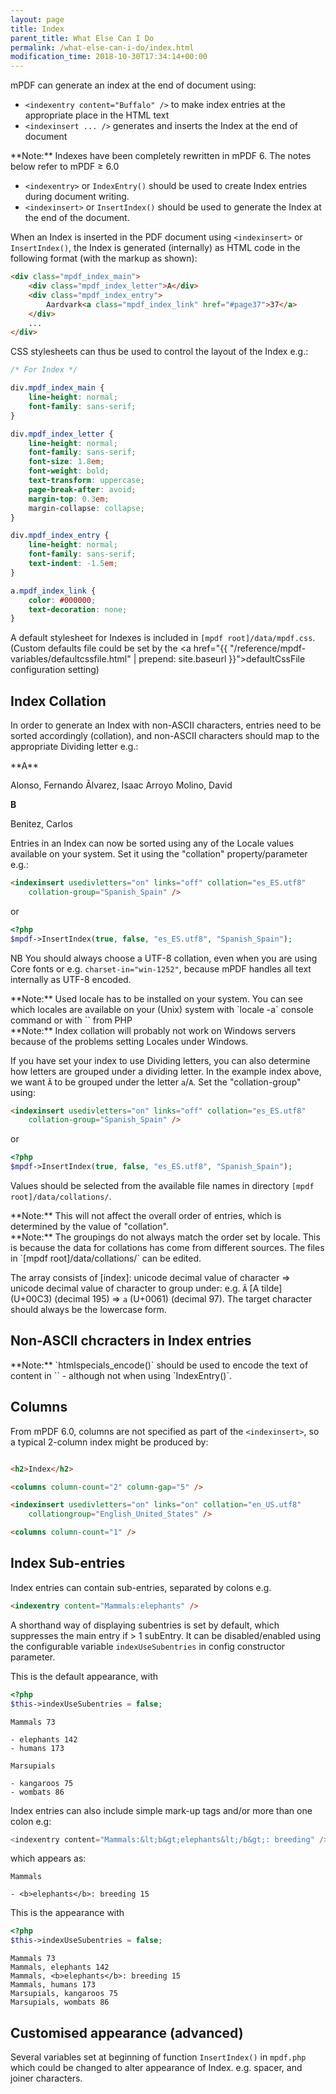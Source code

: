 ```yaml
---
layout: page
title: Index
parent_title: What Else Can I Do
permalink: /what-else-can-i-do/index.html
modification_time: 2018-10-30T17:34:14+00:00
---
```


mPDF can generate an index at the end of document using:

- `<indexentry content="Buffalo" />`
  to make index entries at the appropriate place in the HTML text
- `<indexinsert ... />`
  generates and inserts the Index at the end of document

<div class="alert alert-info" role="alert" markdown="1">
  **Note:** Indexes have been completely rewritten in mPDF 6. The notes below refer to mPDF &ge; 6.0
</div>

- `<indexentry>` or `IndexEntry()` should be used to create Index entries during document writing.
- `<indexinsert>` or `InsertIndex()` should be used to generate the Index at the end of the document.

When an Index is inserted in the PDF document using `<indexinsert>` or `InsertIndex()`, the Index is generated
(internally) as HTML code in the following format (with the markup as shown):

```html
<div class="mpdf_index_main">
    <div class="mpdf_index_letter">A</div>
    <div class="mpdf_index_entry">
        Aardvark<a class="mpdf_index_link" href="#page37">37</a>
    </div>
    ...
</div>
```

CSS stylesheets can thus be used to control the layout of the Index e.g.:

```css
/* For Index */

div.mpdf_index_main {
    line-height: normal;
    font-family: sans-serif;
}

div.mpdf_index_letter {
    line-height: normal;
    font-family: sans-serif;
    font-size: 1.8em;
    font-weight: bold;
    text-transform: uppercase;
    page-break-after: avoid;
    margin-top: 0.3em;
    margin-collapse: collapse;
}

div.mpdf_index_entry {
    line-height: normal;
    font-family: sans-serif;
    text-indent: -1.5em;
}

a.mpdf_index_link {
    color: #000000;
    text-decoration: none;
}
```

A default stylesheet for Indexes is included in `[mpdf root]/data/mpdf.css`. (Custom defaults file could be set by
the <a href="{{ "/reference/mpdf-variables/defaultcssfile.html" | prepend: site.baseurl }}">defaultCssFile</a> configuration setting)

## Index Collation

In order to generate an Index with non-ASCII characters, entries need to be sorted accordingly (collation), and
non-ASCII characters should map to the appropriate Dividing letter e.g.:

<div class="well" markdown="1">
**A**

Alonso, Fernando
Ãlvarez, Isaac
Arroyo Molino, David

**B**

Benitez, Carlos
</div>

Entries in an Index can now be sorted using any of the Locale values available on your system. Set it using
the "collation" property/parameter e.g.:

```html
<indexinsert usedivletters="on" links="off" collation="es_ES.utf8"
    collation-group="Spanish_Spain" />
```

or

```php
<?php
$mpdf->InsertIndex(true, false, "es_ES.utf8", "Spanish_Spain");

```

NB You should always choose a UTF-8 collation, even when you are using Core fonts or e.g. `charset-in="win-1252"`, because
mPDF handles all text internally as UTF-8 encoded.

<div class="alert alert-info" role="alert" markdown="1">
  **Note:** Used locale has to be installed on your system.
  You can see which locales are available on your (Unix) system with `locale -a` console command
  or with `<?php system('locale -a') ?>` from PHP
</div>

<div class="alert alert-info" role="alert" markdown="1">
  **Note:** Index collation will probably not work on Windows servers because of the problems setting Locales under Windows.
</div>


If you have set your index to use Dividing letters, you can also determine how letters are grouped under a dividing
letter. In the example index above, we want `Ã` to be grouped under the letter `a`/`A`. Set the "collation-group" using:

```html
<indexinsert usedivletters="on" links="off" collation="es_ES.utf8"
    collation-group="Spanish_Spain" />
```

or

```php
<?php
$mpdf->InsertIndex(true, false, "es_ES.utf8", "Spanish_Spain");

```

Values should be selected from the available file names in directory `[mpdf root]/data/collations/`.

<div class="alert alert-info" role="alert" markdown="1">
  **Note:** This will not affect the overall order of entries, which is determined by the value of "collation".
</div>

<div class="alert alert-info" role="alert" markdown="1">
  **Note:** The groupings do not always match the order set by locale. This is because the data for collations has come from
  different sources. The files in `[mpdf root]/data/collations/` can be edited.
</div>

The array consists of [index]: unicode decimal value of character => unicode decimal value of character to group
under: e.g. `Ã` [A tilde] (U+00C3) (decimal 195) => `a` (U+0061) (decimal 97). The target character should always be
the lowercase form.

## Non-ASCII chcracters in Index entries

<div class="alert alert-info" role="alert" markdown="1">
  **Note:** `htmlspecials_encode()` should be used to encode the text of content in `<indexentry>` - although not when using
`IndexEntry()`.
</div>

## Columns

From mPDF 6.0, columns are not specified as part of the `<indexinsert>`, so a typical 2-column index might be
produced by:

```html

<h2>Index</h2>

<columns column-count="2" column-gap="5" />

<indexinsert usedivletters="on" links="on" collation="en_US.utf8"
    collationgroup="English_United_States" />

<columns column-count="1" />

```

## Index Sub-entries

Index entries can contain sub-entries, separated by colons e.g.

```html
<indexentry content="Mammals:elephants" />
```

A shorthand way of displaying subentries is set by default, which suppresses the main entry if > 1 subEntry.
It can be disabled/enabled using the configurable variable `indexUseSubentries` in config constructor parameter.

This is the default appearance, with
```php
<?php
$this->indexUseSubentries = false;

```

```
Mammals 73

- elephants 142
- humans 173

Marsupials

- kangaroos 75
- wombats 86
```

Index entries can also include simple mark-up tags and/or more than one colon e.g:

```php
<indexentry content="Mammals:&lt;b&gt;elephants&lt;/b&gt;: breeding" />
```

which appears as:

```
Mammals

- <b>elephants</b>: breeding 15
```

This is the appearance with
```php
<?php
$this->indexUseSubentries = false;

```

```
Mammals 73
Mammals, elephants 142
Mammals, <b>elephants</b>: breeding 15
Mammals, humans 173
Marsupials, kangaroos 75
Marsupials, wombats 86
```

## Customised appearance (advanced)

Several variables set at beginning of function `InsertIndex()` in `mpdf.php` which could be changed to alter appearance of
Index. e.g. spacer, and joiner characters.

